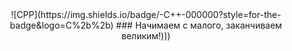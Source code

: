 <center>![CPP](https://img.shields.io/badge/-C++-000000?style=for-the-badge&logo=C%2b%2b)
### Начимаем с малого, заканчиваем великим!)))</center>

